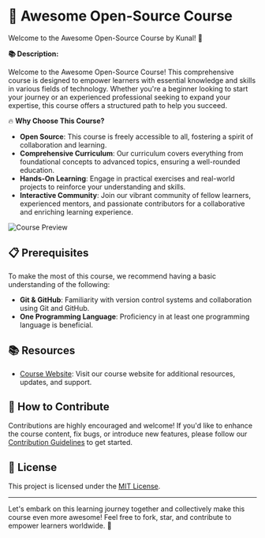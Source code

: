# 🚀 Awesome Open-Source Course

Welcome to the Awesome Open-Source Course by Kunal! 👋

**📚 Description:**

Welcome to the Awesome Open-Source Course! This comprehensive course is designed to empower learners with essential knowledge and skills in various fields of technology. Whether you're a beginner looking to start your journey or an experienced professional seeking to expand your expertise, this course offers a structured path to help you succeed.

🔥 **Why Choose This Course?**

- **Open Source**: This course is freely accessible to all, fostering a spirit of collaboration and learning.
- **Comprehensive Curriculum**: Our curriculum covers everything from foundational concepts to advanced topics, ensuring a well-rounded education.
- **Hands-On Learning**: Engage in practical exercises and real-world projects to reinforce your understanding and skills.
- **Interactive Community**: Join our vibrant community of fellow learners, experienced mentors, and passionate contributors for a collaborative and enriching learning experience.

![Course Preview](./course-preview.png)

## 📋 Prerequisites

To make the most of this course, we recommend having a basic understanding of the following:

- **Git & GitHub**: Familiarity with version control systems and collaboration using Git and GitHub.
- **One Programming Language**: Proficiency in at least one programming language is beneficial.

## 📚 Resources

- [Course Website](https://wemakedevs.org/): Visit our course website for additional resources, updates, and support.

## 🚧 How to Contribute

Contributions are highly encouraged and welcome! If you'd like to enhance the course content, fix bugs, or introduce new features, please follow our [Contribution Guidelines](CONTRIBUTING.md) to get started.

## 📜 License

This project is licensed under the [MIT License](LICENSE).

---

Let's embark on this learning journey together and collectively make this course even more awesome! Feel free to fork, star, and contribute to empower learners worldwide. 💪